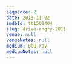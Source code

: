 ```yaml
---
sequence: 2
date: 2013-11-02
imdbId: tt1502404
slug: drive-angry-2011
venue: null
venueNotes: null
medium: Blu-ray
mediumNotes: null
---
```


